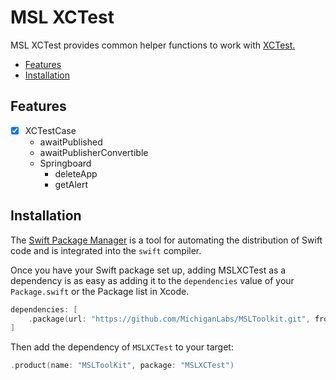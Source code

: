 # MSL XCTest

MSL XCTest provides common helper functions to work with [XCTest.](https://developer.apple.com/documentation/xctest)
* [Features](#features)
* [Installation](#installation)

## Features
* [x] XCTestCase
  * awaitPublished
  * awaitPublisherConvertible
  * Springboard
      * deleteApp
      * getAlert

## Installation

The [Swift Package Manager](https://swift.org/package-manager/) is a tool for automating the distribution of Swift code and is integrated into the `swift` compiler.

Once you have your Swift package set up, adding MSLXCTest as a dependency is as easy as adding it to the `dependencies` value of your `Package.swift` or the Package list in Xcode.

```swift
dependencies: [
    .package(url: "https://github.com/MichiganLabs/MSLToolkit.git", from: "0.0.1")
]
```

Then add the dependency of `MSLXCTest` to your target:

```swift
.product(name: "MSLToolKit", package: "MSLXCTest")
```
